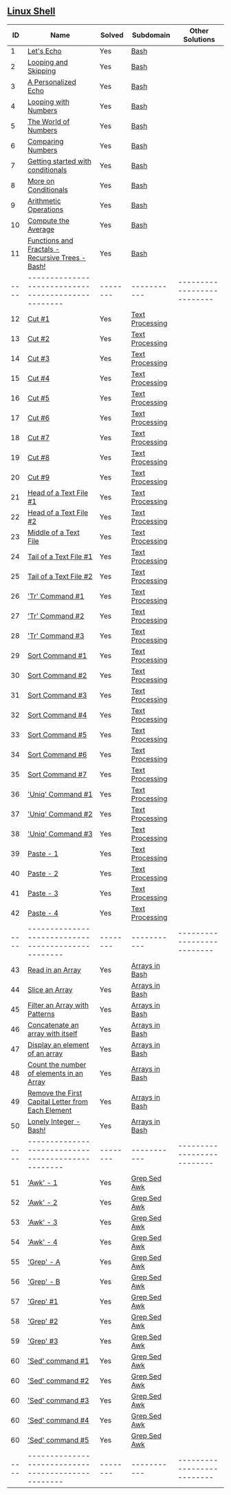 ## [Linux Shell](https://www.hackerrank.com/domains/shell)

| ID | Name                                             | Solved | Subdomain | Other Solutions          |
|----|--------------------------------------------------|--------|-----------|--------------------------|
| 1  | [Let's Echo](/README.md)                 | Yes    | [Bash](https://www.hackerrank.com/domains/shell)    |                          |
| 2  | [Looping and Skipping](Problem2/README.md)                | Yes    | [Bash](https://www.hackerrank.com/domains/shell)    |                          |
| 3  | [A Personalized Echo](Problem1/README.md)                 | Yes    | [Bash](https://www.hackerrank.com/domains/shell)    |                          |
| 4  | [Looping with Numbers](Problem2/README.md)                | Yes    | [Bash](https://www.hackerrank.com/domains/shell)    |                          |
| 5  | [The World of Numbers](Problem1/README.md)                 | Yes    | [Bash](https://www.hackerrank.com/domains/shell)    |                          |
| 6  | [Comparing Numbers](Problem2/README.md)                | Yes    | [Bash](https://www.hackerrank.com/domains/shell)    |                          |
| 7  | [Getting started with conditionals](Problem1/README.md)                 | Yes    | [Bash](https://www.hackerrank.com/domains/shell)    |                          |
| 8  | [More on Conditionals](Problem2/README.md)                | Yes    | [Bash](https://www.hackerrank.com/domains/shell)    |                          |
| 9  | [Arithmetic Operations](Problem1/README.md)                 | Yes    | [Bash](https://www.hackerrank.com/domains/shell)    |                          |
| 10  | [Compute the Average](Problem2/README.md)                | Yes    | [Bash](https://www.hackerrank.com/domains/shell)    |                          |
| 11  | [Functions and Fractals - Recursive Trees - Bash!](Problem2/README.md)                | Yes    | [Bash](https://www.hackerrank.com/domains/shell)    |                          |
|----|--------------------------------------------------|--------|-----------|--------------------------|
| 12  | [Cut #1](/README.md)                 | Yes    | [Text Processing](https://www.hackerrank.com/domains/shell)    |                          |
| 13  | [Cut #2](Problem2/README.md)                | Yes    | [Text Processing](https://www.hackerrank.com/domains/shell)    |                          |
| 14  | [Cut #3](Problem1/README.md)                 | Yes    | [Text Processing](https://www.hackerrank.com/domains/shell)    |                          |
| 15  | [Cut #4](Problem2/README.md)                | Yes    | [Text Processing](https://www.hackerrank.com/domains/shell)    |                          |
| 16  | [Cut #5](Problem1/README.md)                 | Yes    | [Text Processing](https://www.hackerrank.com/domains/shell)    |                          |
| 17  | [Cut #6](Problem2/README.md)                | Yes    | [Text Processing](https://www.hackerrank.com/domains/shell)    |                          |
| 18  | [Cut #7](Problem1/README.md)                 | Yes    | [Text Processing](https://www.hackerrank.com/domains/shell)    |                          |
| 19  | [Cut #8](Problem2/README.md)                | Yes    | [Text Processing](https://www.hackerrank.com/domains/shell)    |                          |
| 20  | [Cut #9](Problem1/README.md)                 | Yes    | [Text Processing](https://www.hackerrank.com/domains/shell)    |                          |
| 21  | [Head of a Text File #1](Problem1/README.md)                 | Yes    | [Text Processing](https://www.hackerrank.com/domains/shell)    |                          |
| 22  | [Head of a Text File #2](Problem2/README.md)                | Yes    | [Text Processing](https://www.hackerrank.com/domains/shell)    |                          |
| 23  | [Middle of a Text File](Problem1/README.md)                 | Yes    | [Text Processing](https://www.hackerrank.com/domains/shell)    |                          |
| 24  | [Tail of a Text File #1](Problem2/README.md)                | Yes    | [Text Processing](https://www.hackerrank.com/domains/shell)    |                          |
| 25  | [Tail of a Text File #2](Problem1/README.md)                 | Yes    | [Text Processing](https://www.hackerrank.com/domains/shell)    |                          |
| 26  | ['Tr' Command #1](Problem1/README.md)                 | Yes    | [Text Processing](https://www.hackerrank.com/domains/shell)    |                          |
| 27  | ['Tr' Command #2](Problem2/README.md)                | Yes    | [Text Processing](https://www.hackerrank.com/domains/shell)    |                          |
| 28  | ['Tr' Command #3](Problem1/README.md)                 | Yes    | [Text Processing](https://www.hackerrank.com/domains/shell)    |                          |
| 29  | [Sort Command #1](Problem2/README.md)                | Yes    | [Text Processing](https://www.hackerrank.com/domains/shell)    |                          |
| 30  | [Sort Command #2](Problem1/README.md)                 | Yes    | [Text Processing](https://www.hackerrank.com/domains/shell)    |    
| 31  | [Sort Command #3](Problem2/README.md)                | Yes    | [Text Processing](https://www.hackerrank.com/domains/shell)    |                          |
| 32  | [Sort Command #4](Problem1/README.md)                 | Yes    | [Text Processing](https://www.hackerrank.com/domains/shell)    | 
| 33  | [Sort Command #5](Problem2/README.md)                | Yes    | [Text Processing](https://www.hackerrank.com/domains/shell)    |                          |
| 34  | [Sort Command #6](Problem1/README.md)                 | Yes    | [Text Processing](https://www.hackerrank.com/domains/shell)    |    
| 35  | [Sort Command #7](Problem2/README.md)                | Yes    | [Text Processing](https://www.hackerrank.com/domains/shell)    |                          |
| 36  | ['Uniq' Command #1](Problem1/README.md)                 | Yes    | [Text Processing](https://www.hackerrank.com/domains/shell)    | 
| 37  | ['Uniq' Command #2](Problem1/README.md)                 | Yes    | [Text Processing](https://www.hackerrank.com/domains/shell)    | 
| 38  | ['Uniq' Command #3](Problem1/README.md)                 | Yes    | [Text Processing](https://www.hackerrank.com/domains/shell)    | 
| 39  | [Paste - 1](Problem2/README.md)                | Yes    | [Text Processing](https://www.hackerrank.com/domains/shell)    |                          |
| 40  | [Paste - 2](Problem1/README.md)                 | Yes    | [Text Processing](https://www.hackerrank.com/domains/shell)    | 
| 41  | [Paste - 3](Problem1/README.md)                 | Yes    | [Text Processing](https://www.hackerrank.com/domains/shell)    | 
| 42  | [Paste - 4](Problem1/README.md)                 | Yes    | [Text Processing](https://www.hackerrank.com/domains/shell)    | 
|----|--------------------------------------------------|--------|-----------|--------------------------|
| 43  | [Read in an Array](Problem1/README.md)                 | Yes    | [Arrays in Bash](https://www.hackerrank.com/domains/shell)    | 
| 44  | [Slice an Array](Problem1/README.md)                 | Yes    | [Arrays in Bash](https://www.hackerrank.com/domains/shell)    | 
| 45  | [Filter an Array with Patterns](Problem1/README.md)                 | Yes    | [Arrays in Bash](https://www.hackerrank.com/domains/shell)    | 
| 46  | [Concatenate an array with itself](Problem1/README.md)                 | Yes    | [Arrays in Bash](https://www.hackerrank.com/domains/shell)    | 
| 47  | [Display an element of an array](Problem1/README.md)                 | Yes    | [Arrays in Bash](https://www.hackerrank.com/domains/shell)    | 
| 48  | [Count the number of elements in an Array](Problem1/README.md)                 | Yes    | [Arrays in Bash](https://www.hackerrank.com/domains/shell)    | 
| 49  | [Remove the First Capital Letter from Each Element](Problem1/README.md)                 | Yes    | [Arrays in Bash](https://www.hackerrank.com/domains/shell)    | 
| 50  | [Lonely Integer - Bash!](Problem1/README.md)                 | Yes    | [Arrays in Bash](https://www.hackerrank.com/domains/shell)    | 
|----|--------------------------------------------------|--------|-----------|--------------------------|
| 51  | ['Awk' - 1](Problem1/README.md)                 | Yes    | [Grep Sed Awk](https://www.hackerrank.com/domains/shell)    | 
| 52  | ['Awk' - 2](Problem1/README.md)                 | Yes    | [Grep Sed Awk](https://www.hackerrank.com/domains/shell)    | 
| 53  | ['Awk' - 3](Problem1/README.md)                 | Yes    | [Grep Sed Awk](https://www.hackerrank.com/domains/shell)    | 
| 54  | ['Awk' - 4](Problem1/README.md)                 | Yes    | [Grep Sed Awk](https://www.hackerrank.com/domains/shell)    | 
| 55  | ['Grep' - A](Problem1/README.md)                 | Yes    | [Grep Sed Awk](https://www.hackerrank.com/domains/shell)    | 
| 56  | ['Grep' - B](Problem1/README.md)                 | Yes    | [Grep Sed Awk](https://www.hackerrank.com/domains/shell)    | 
| 57  | ['Grep' #1](Problem1/README.md)                 | Yes    | [Grep Sed Awk](https://www.hackerrank.com/domains/shell)    | 
| 58  | ['Grep' #2](Problem1/README.md)                 | Yes    | [Grep Sed Awk](https://www.hackerrank.com/domains/shell)    | 
| 59  | ['Grep' #3](Problem1/README.md)                 | Yes    | [Grep Sed Awk](https://www.hackerrank.com/domains/shell)    | 
| 60  | ['Sed' command #1](Problem1/README.md)                 | Yes    | [Grep Sed Awk](https://www.hackerrank.com/domains/shell)    | 
| 60  | ['Sed' command #2](Problem1/README.md)                 | Yes    | [Grep Sed Awk](https://www.hackerrank.com/domains/shell)    | 
| 60  | ['Sed' command #3](Problem1/README.md)                 | Yes    | [Grep Sed Awk](https://www.hackerrank.com/domains/shell)    | 
| 60  | ['Sed' command #4](Problem1/README.md)                 | Yes    | [Grep Sed Awk](https://www.hackerrank.com/domains/shell)    | 
| 60  | ['Sed' command #5](Problem1/README.md)                 | Yes    | [Grep Sed Awk](https://www.hackerrank.com/domains/shell)    | 
|----|--------------------------------------------------|--------|-----------|--------------------------|
